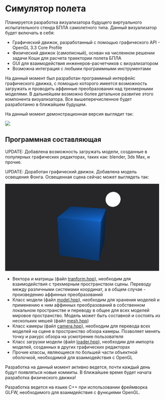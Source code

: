 <h1>Симулятор полета</h1>
<p>Планируется разработка визуализатора будущего виртуального испытательного стенда БПЛА самолетного типа. Данный визуализатор будет включать в себя:</p>
<ul>
  <li>Графический движок, разработанный с помощью графического API - OpenGL 3.3 Core Profile</li>
  <li>Физический движок (самописный), оснван на численном решении задачи Коши для расчета траектории полета БПЛА</li>
  <li>GUI для взаимодействия инженеров-расчетчиков с визуализатором</li>
  <li>Возможна интеграция с любыми программными инструментами</li>
</ul>
<p>На данный момент был разработан программный интерфейс графического движка, с помощью которого имеется возможность загружать и проводить аффинные преобразования над трехмерными моделями. В дальнейшем возможно более детальное развитие этого компонента визуализатора. Все вышеперечисленное будет разработанно в ближайшем будущем.</p>
<p>На данный момент демонстрационная версия выглядит так:</p>
<img src="resources/demo.gif" width=500px>
<h2>Программная составляющая</h2>
<p>UPDATE: Добавлена возможность загружать модели, созданные в популярных графических редакторах, таких как: blender, 3ds Max, и прочие.</p>
<p>UPDATE: Доработан графический движок. Добавлена модель освещения Фонга. Освещенная сцена сейчас может выглядеть так:</p>
<img src="resources/visual_demo.png" width=500px>
<ul>
  <li>Вектора и матрицы (файл <a href="sources/transform.hpp">tranform.hpp</a>), необходим для взаимодействия с трехмерным пространством сцены. Переводу между         различными системами координат, а в общем случае - произведению аффинных преобразований</li>
  <li>Класс модели (файл <a href="sources/model.hpp">model.hpp</a>), необходим для хранения моделей и применению к ним аффинных преобразований в собственном             локальном пространстве и переводу в общее для всех моделей мировое пространство. Модель может быть составной и состоять из нескольких мешей (файл <a                 href="sources/mesh.hpp">mesh.hpp</a>)</li>
  <li>Класс камеры (файл <a href="sources/camera.hpp">camera.hpp</a>), необходим для перевода всех моделей на сцене в пространство обзора камеры. Позволяет             менять точку и ракурс обзора на усмотрение пользователя</li>
  <li>Класс загрузки модели (файл <a href="sources/loader.hpp">loader.hpp</a>), необходим для импорта моделей, созданных в других графических редакторах</li>
  <li>Прочие классы, являющиеся по большей части объектной оболочкой, необходимой для взаимодействия с OpenGL</li>
</ul>
<p>Разработка на данный момент активно ведется, почти каждый день будут появляться новые коммиты. В ближайшее время будет начата разработка физического движка!</p>
<p>Разработка ведется на языке С++ при использовании фреймворка GLFW, необходимого для взаимдействия с функциями OpenGL.</p>
